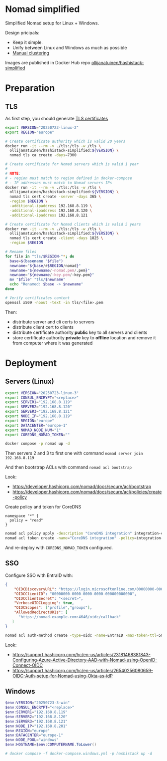 # Nomad simplified
Simplified Nomad setup for Linux + Windows.

Design pricipals:
* Keep it simple.
* Unify between Linux and Windows as much as possible
* [Manual clustering](https://developer.hashicorp.com/nomad/docs/deploy/clusters/connect-nodes#manual-clustering)

Images are published in Docker Hub repo [ollijanatuinen/hashistack-simplified](https://hub.docker.com/r/ollijanatuinen/hashistack-simplified)

# Preparation
## TLS
As first step, you should generate [TLS certificates](https://developer.hashicorp.com/nomad/docs/secure/traffic/tls)
```bash
export VERSION="20250723-linux-2"
export REGION="europe"

# Create certificate authority which is valid 20 years
docker run -it --rm -v ./tls:/tls -w /tls \
  ollijanatuinen/hashistack-simplified:${VERSION} \
  nomad tls ca create -days=7300

# Create certificate for Nomad servers which is valid 1 year
#
# NOTE:
# - region must match to region defined in docker-compose
# - IP addresses must match to Nomad servers IPs
docker run -it --rm -v ./tls:/tls -w /tls \
  ollijanatuinen/hashistack-simplified:${VERSION} \
  nomad tls cert create -server -days 365 \
  -region $REGION \
  -additional-ipaddress 192.168.8.119 \
  -additional-ipaddress 192.168.8.120 \
  -additional-ipaddress 192.168.8.121

# Create certificate for Nomad clients which is valid 5 years
docker run -it --rm -v ./tls:/tls -w /tls \
  ollijanatuinen/hashistack-simplified:${VERSION} \
  nomad tls cert create -client -days 1825 \
  -region $REGION

# Rename files
for file in "tls/$REGION-"*; do
  base=$(basename "$file")
  newname="${base/#$REGION/nomad}"
  newname="${newname/-nomad.pem/.pem}"
  newname="${newname/-key.pem/-key.pem}"
  mv "$file" "tls/$newname"
  echo "Renamed: $base -> $newname"
done

# Verify certificates content
openssl x509 -noout -text -in tls/<file>.pem
```

Then:
* distribute server and cli certs to servers
* distribute client cert to clients
* distribute certificate authority **public** key to all servers and clients
* store certificate authority **private** key to **offline** location and remove it from computer where it was generated

# Deployment
## Servers (Linux)
```bash
export VERSION="20250723-linux-3"
export CONSUL_ENCRYPT="<replace>"
export SERVER1="192.168.8.119"
export SERVER2="192.168.8.120"
export SERVER3="192.168.8.121"
export NODE_IP="192.168.8.119"
export REGION="europe"
export DATACENTER="europe-1"
export NOMAD_NODE_NUM="1"
export COREDNS_NOMAD_TOKEN=""

docker compose -p nomad up -d
```
Then servers 2 and 3 to first one with command `nomad server join 192.168.8.119`

And then bootstrap ACLs with command `nomad acl bootstrap`

Look:
* https://developer.hashicorp.com/nomad/docs/secure/acl/bootstrap
* https://developer.hashicorp.com/nomad/docs/secure/acl/policies/create-policy


Create policy and token for CoreDNS
```hcl
namespace "*" {
  policy = "read"
}
```

```bash
nomad acl policy apply -description "CoreDNS integration" integration-coredns read-all.hcl
nomad acl token create -name="CoreDNS integration" -policy=integration-coredns -type=client
```

And re-deploy with `COREDNS_NOMAD_TOKEN` configured.

## SSO
Configure SSO with EntraID with:
```json
{
    "OIDCDiscoveryURL": "https://login.microsoftonline.com/00000000-0000-0000-0000-000000000000/v2.0",
    "OIDCClientID": "00000000-0000-0000-0000-000000000000",
    "OIDCClientSecret": "<secret>",
    "VerboseOIDCLogging": true,
    "OIDCScopes": ["profile","groups"],
    "AllowedRedirectURIs": [
      "https://nomad.example.com:4646/oidc/callback"
   ]
}
```
```bash
nomad acl auth-method create -type=oidc -name=EntraID -max-token-ttl=5m -token-locality=local -config=@oidc.json
```

Look:
* https://support.hashicorp.com/hc/en-us/articles/23181468381843-Configuring-Azure-Active-Directory-AAD-with-Nomad-using-OpenID-Connect-OIDC
* https://support.hashicorp.com/hc/en-us/articles/26540256080659-OIDC-Auth-setup-for-Nomad-using-Okta-as-idP


## Windows
```powershell
$env:VERSION="20250723-3-win"
$env:CONSUL_ENCRYPT="<replace>"
$env:SERVER1="192.168.8.119"
$env:SERVER2="192.168.8.120"
$env:SERVER3="192.168.8.121"
$env:NODE_IP="192.168.8.201"
$env:REGION="europe"
$env:DATACENTER="europe-1"
$env:NODE_POOL="windows"
$env:HOSTNAME=$env:COMPUTERNAME.ToLower()

# docker compose -f docker-compose.windows.yml -p hashistack up -d
```
